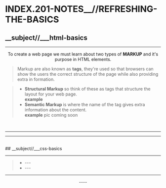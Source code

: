 # INDEX.201-NOTES__//REFRESHING-THE-BASICS

## __subject//___html-basics
 
<hr>

<center> To create a web page we must learn about two types of <b> MARKUP</b> and it's purpose in HTML elements. </center>

> Markup are also known as <b>tags</b>, they're used so that browsers can show the users the correct structure of the page while also providing extra in formation.

<blockquote>
<ul>
   <li> <b> Structural Markup </b> so think of these as tags that structure the layout for your web page. </li>
    <b>example</b> <code> <head> </head> </code> 
<br>
   <li> <b> Semantic Markup </b> is where the name of the tag gives extra information about the content. </li>
   <b>example</b> pic coming soon
</ul>
</blockquote>
<br>
<hr><hr>
<br>
## __subject//___css-basics
<hr>
<blockquote>
<ul>
   <li>---</li>
   <li>---</li>
</ul>
</blockquote>

<hr>
<center> ---- </center>